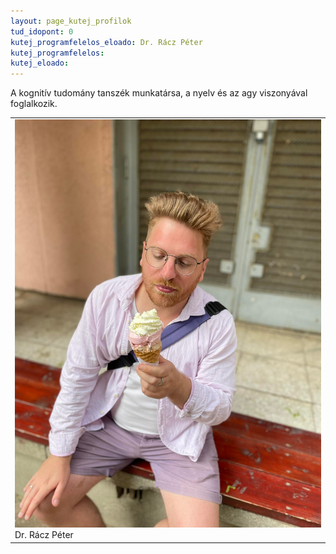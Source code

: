 ```yaml
---
layout: page_kutej_profilok
tud_idopont: 0
kutej_programfelelos_eloado: Dr. Rácz Péter
kutej_programfelelos: 
kutej_eloado:
---
```

A kognitív tudomány tanszék munkatársa, a nyelv és az agy viszonyával foglalkozik.

 <table class="picture">
<tr>
<td>

<div class="gallery">
    <img src="images/Racz_Peter.jpg" max-width="250" max-height="200">
  <div class="desc">Dr. Rácz Péter</div>
</div>

</td>
</tr>
</table>
